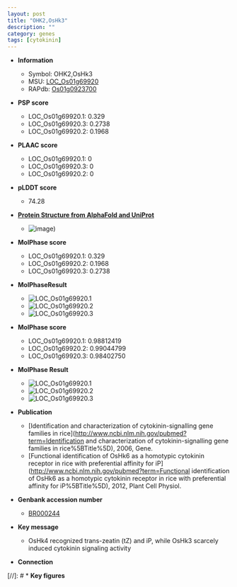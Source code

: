 ```yaml
---
layout: post
title: "OHK2,OsHk3"
description: ""
category: genes
tags: [cytokinin]
---
```


* **Information**  
    + Symbol: OHK2,OsHk3  
    + MSU: [LOC_Os01g69920](http://rice.plantbiology.msu.edu/cgi-bin/ORF_infopage.cgi?orf=LOC_Os01g69920)  
    + RAPdb: [Os01g0923700](http://rapdb.dna.affrc.go.jp/viewer/gbrowse_details/irgsp1?name=Os01g0923700)  

* **PSP score**  
    + LOC_Os01g69920.1: 0.329 
    + LOC_Os01g69920.3: 0.2738 
    + LOC_Os01g69920.2: 0.1968 

* **PLAAC score**  
    + LOC_Os01g69920.1: 0 
    + LOC_Os01g69920.3: 0 
    + LOC_Os01g69920.2: 0 

* **pLDDT score**
    + 74.28

* **[Protein Structure from AlphaFold and UniProt](https://www.uniprot.org/uniprotkb/A1A696/entry#structure)**
    + ![image](https://ricepsp.github.io/images/A/AF-A1A696-F1.png))

* **MolPhase score**
    + LOC_Os01g69920.1: 0.329
    + LOC_Os01g69920.2: 0.1968
    + LOC_Os01g69920.3: 0.2738

* **MolPhaseResult**
    + ![LOC_Os01g69920.1](https://ricepsp.github.io/pictures/LOC_Os01g/LOC_Os01g69920.1.png)
    + ![LOC_Os01g69920.2](https://ricepsp.github.io/pictures/LOC_Os01g/LOC_Os01g69920.2.png)
    + ![LOC_Os01g69920.3](https://ricepsp.github.io/pictures/LOC_Os01g/LOC_Os01g69920.3.png)

* **MolPhase score**
    + LOC_Os01g69920.1: 0.98812419
    + LOC_Os01g69920.2: 0.99044799
    + LOC_Os01g69920.3: 0.98402750

* **MolPhase Result**
    + ![LOC_Os01g69920.1](https://304243504.github.io/Pictures/LOC_Os01g/LOC_Os01g69920.1.png)
    + ![LOC_Os01g69920.2](https://304243504.github.io/Pictures/LOC_Os01g/LOC_Os01g69920.2.png)
    + ![LOC_Os01g69920.3](https://304243504.github.io/Pictures/LOC_Os01g/LOC_Os01g69920.3.png)

* **Publication**  
    + [Identification and characterization of cytokinin-signalling gene families in rice](http://www.ncbi.nlm.nih.gov/pubmed?term=Identification and characterization of cytokinin-signalling gene families in rice%5BTitle%5D), 2006, Gene.
    + [Functional identification of OsHk6 as a homotypic cytokinin receptor in rice with preferential affinity for iP](http://www.ncbi.nlm.nih.gov/pubmed?term=Functional identification of OsHk6 as a homotypic cytokinin receptor in rice with preferential affinity for iP%5BTitle%5D), 2012, Plant Cell Physiol.

* **Genbank accession number**  
    + [BR000244](http://www.ncbi.nlm.nih.gov/nuccore/BR000244)

* **Key message**  
    + OsHk4 recognized trans-zeatin (tZ) and iP, while OsHk3 scarcely induced cytokinin signaling activity

* **Connection**  

[//]: # * **Key figures**  


